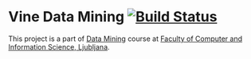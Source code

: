 # Vine Data Mining  [![Build Status](https://magnum.travis-ci.com/markogresak/vine-data-mining.svg?token=yBhQFGxVxxqqbo7xzCdE)](https://magnum.travis-ci.com/markogresak/vine-data-mining)



This project is a part of [Data Mining](https://ucilnica.fri.uni-lj.si/course/view.php?id=58&lang=en) course at [Faculty of Computer and Information Science, Ljubljana](http://www.fri.uni-lj.si/en/).
